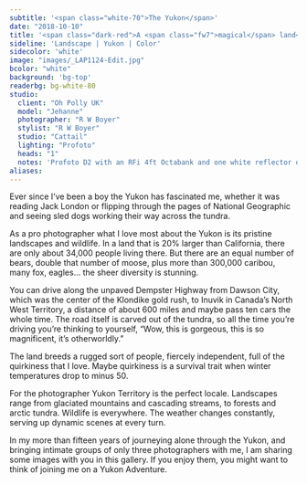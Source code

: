 ```yaml
---
subtitle: '<span class="white-70">The Yukon</span>'
date: "2018-10-10"
title: '<span class="dark-red">A <span class="fw7">magical</span> land</span>'
sideline: 'Landscape | Yukon | Color'
sidecolor: 'white'
image: "images/_LAP1124-Edit.jpg"
bcolor: "white"
background: 'bg-top'
readerbg: bg-white-80
studio:
  client: "Oh Polly UK"
  model: "Jehanne"
  photographer: "R W Boyer"
  stylist: "R W Boyer"
  studio: "Cattail"
  lighting: "Profoto"
  heads: "1"
  notes: 'Profoto D2 with an RFi 4ft Octabank and one white reflector on white seamless.'
aliases:
---
```

Ever since I’ve been a boy the Yukon has fascinated me, whether it was reading Jack London or flipping through the pages of National Geographic and seeing sled dogs working their way across the tundra.
 
As a pro photographer what I love most about the Yukon is its pristine landscapes and wildlife. In a land that is 20% larger than California, there are only about 34,000 people living there.  But there are an equal number of bears, double that number of moose, plus more than 300,000 caribou, many fox, eagles… the sheer diversity is stunning.
 
You can drive along the unpaved Dempster Highway from Dawson City, which was the center of the Klondike gold rush, to Inuvik in Canada’s North West Territory, a distance of about 600 miles and maybe pass ten cars the whole time. The road itself is carved out of the tundra, so all the time you’re driving you’re thinking to yourself, “Wow, this is gorgeous, this is so magnificent, it’s otherworldly.”
 
The land breeds a rugged sort of people, fiercely independent, full of the quirkiness that I love. Maybe quirkiness is a survival trait when winter temperatures drop to minus 50. 
 
For the photographer Yukon Territory is the perfect locale. Landscapes range from glaciated mountains and cascading streams, to forests and arctic tundra. Wildlife is everywhere. The weather changes constantly, serving up dynamic scenes at every turn. 

In my more than fifteen years of journeying alone through the Yukon, and bringing intimate groups of only three photographers with me, I am sharing some images with you in this gallery. If  you enjoy them, you might want to think of joining me on a Yukon Adventure.